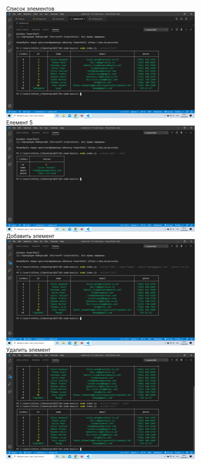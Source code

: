 Список элементов
![alt text](screenshots/List.png)
Елемент 5
![alt text](screenshots/Elem_5.png)
Добавить элемент
![alt text](screenshots/Add_elem.png)
Удалить элемент
![alt text](screenshots/Delete_elem.png)
